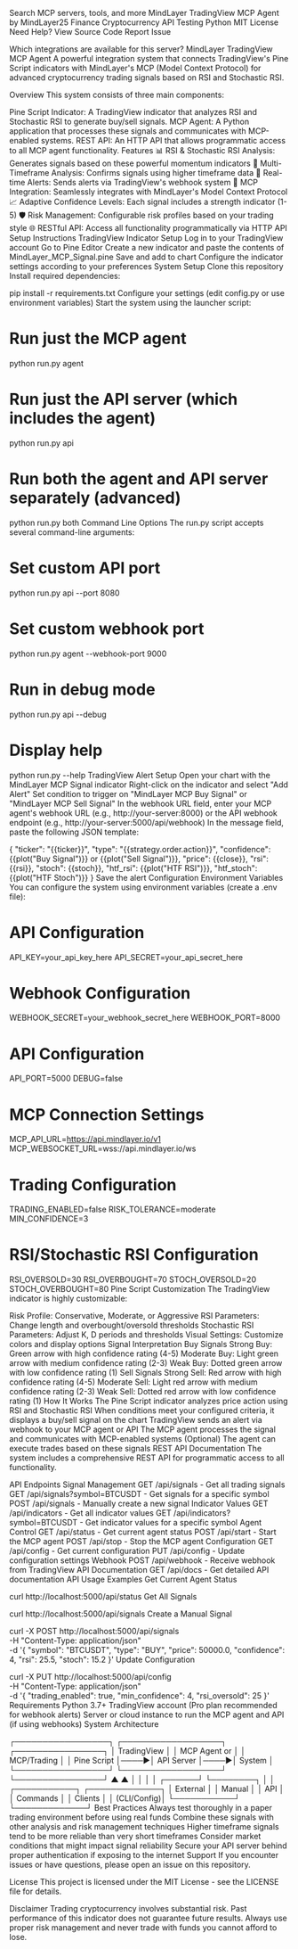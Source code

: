 
Search MCP servers, tools, and more
MindLayer TradingView MCP Agent
by MindLayer25
Finance
Cryptocurrency
API Testing
Python
MIT License
Need Help?
View Source Code
Report Issue

Which integrations are available for this server?
MindLayer TradingView MCP Agent
A powerful integration system that connects TradingView's Pine Script indicators with MindLayer's MCP (Model Context Protocol) for advanced cryptocurrency trading signals based on RSI and Stochastic RSI.

Overview
This system consists of three main components:

Pine Script Indicator: A TradingView indicator that analyzes RSI and Stochastic RSI to generate buy/sell signals.
MCP Agent: A Python application that processes these signals and communicates with MCP-enabled systems.
REST API: An HTTP API that allows programmatic access to all MCP agent functionality.
Features
📊 RSI & Stochastic RSI Analysis: Generates signals based on these powerful momentum indicators
🔄 Multi-Timeframe Analysis: Confirms signals using higher timeframe data
📱 Real-time Alerts: Sends alerts via TradingView's webhook system
🤖 MCP Integration: Seamlessly integrates with MindLayer's Model Context Protocol
📈 Adaptive Confidence Levels: Each signal includes a strength indicator (1-5)
🛡️ Risk Management: Configurable risk profiles based on your trading style
🌐 RESTful API: Access all functionality programmatically via HTTP API
Setup Instructions
TradingView Indicator Setup
Log in to your TradingView account
Go to Pine Editor
Create a new indicator and paste the contents of MindLayer_MCP_Signal.pine
Save and add to chart
Configure the indicator settings according to your preferences
System Setup
Clone this repository
Install required dependencies:

pip install -r requirements.txt
Configure your settings (edit config.py or use environment variables)
Start the system using the launcher script:

# Run just the MCP agent
python run.py agent

# Run just the API server (which includes the agent)
python run.py api

# Run both the agent and API server separately (advanced)
python run.py both
Command Line Options
The run.py script accepts several command-line arguments:


# Set custom API port
python run.py api --port 8080

# Set custom webhook port
python run.py agent --webhook-port 9000

# Run in debug mode
python run.py api --debug

# Display help
python run.py --help
TradingView Alert Setup
Open your chart with the MindLayer MCP Signal indicator
Right-click on the indicator and select "Add Alert"
Set condition to trigger on "MindLayer MCP Buy Signal" or "MindLayer MCP Sell Signal"
In the webhook URL field, enter your MCP agent's webhook URL (e.g., http://your-server:8000) or the API webhook endpoint (e.g., http://your-server:5000/api/webhook)
In the message field, paste the following JSON template:

{
    "ticker": "{{ticker}}",
    "type": "{{strategy.order.action}}",
    "confidence": {{plot("Buy Signal")}} or {{plot("Sell Signal")}},
    "price": {{close}},
    "rsi": {{rsi}},
    "stoch": {{stoch}},
    "htf_rsi": {{plot("HTF RSI")}},
    "htf_stoch": {{plot("HTF Stoch")}}
}
Save the alert
Configuration
Environment Variables
You can configure the system using environment variables (create a .env file):


# API Configuration
API_KEY=your_api_key_here
API_SECRET=your_api_secret_here

# Webhook Configuration
WEBHOOK_SECRET=your_webhook_secret_here
WEBHOOK_PORT=8000

# API Configuration
API_PORT=5000
DEBUG=false

# MCP Connection Settings
MCP_API_URL=https://api.mindlayer.io/v1
MCP_WEBSOCKET_URL=wss://api.mindlayer.io/ws

# Trading Configuration
TRADING_ENABLED=false
RISK_TOLERANCE=moderate
MIN_CONFIDENCE=3

# RSI/Stochastic RSI Configuration
RSI_OVERSOLD=30
RSI_OVERBOUGHT=70
STOCH_OVERSOLD=20
STOCH_OVERBOUGHT=80
Pine Script Customization
The TradingView indicator is highly customizable:

Risk Profile: Conservative, Moderate, or Aggressive
RSI Parameters: Change length and overbought/oversold thresholds
Stochastic RSI Parameters: Adjust K, D periods and thresholds
Visual Settings: Customize colors and display options
Signal Interpretation
Buy Signals
Strong Buy: Green arrow with high confidence rating (4-5)
Moderate Buy: Light green arrow with medium confidence rating (2-3)
Weak Buy: Dotted green arrow with low confidence rating (1)
Sell Signals
Strong Sell: Red arrow with high confidence rating (4-5)
Moderate Sell: Light red arrow with medium confidence rating (2-3)
Weak Sell: Dotted red arrow with low confidence rating (1)
How It Works
The Pine Script indicator analyzes price action using RSI and Stochastic RSI
When conditions meet your configured criteria, it displays a buy/sell signal on the chart
TradingView sends an alert via webhook to your MCP agent or API
The MCP agent processes the signal and communicates with MCP-enabled systems
(Optional) The agent can execute trades based on these signals
REST API Documentation
The system includes a comprehensive REST API for programmatic access to all functionality.

API Endpoints
Signal Management
GET /api/signals - Get all trading signals
GET /api/signals?symbol=BTCUSDT - Get signals for a specific symbol
POST /api/signals - Manually create a new signal
Indicator Values
GET /api/indicators - Get all indicator values
GET /api/indicators?symbol=BTCUSDT - Get indicator values for a specific symbol
Agent Control
GET /api/status - Get current agent status
POST /api/start - Start the MCP agent
POST /api/stop - Stop the MCP agent
Configuration
GET /api/config - Get current configuration
PUT /api/config - Update configuration settings
Webhook
POST /api/webhook - Receive webhook from TradingView
API Documentation
GET /api/docs - Get detailed API documentation
API Usage Examples
Get Current Agent Status

curl http://localhost:5000/api/status
Get All Signals

curl http://localhost:5000/api/signals
Create a Manual Signal

curl -X POST http://localhost:5000/api/signals \
  -H "Content-Type: application/json" \
  -d '{
    "symbol": "BTCUSDT",
    "type": "BUY",
    "price": 50000.0,
    "confidence": 4,
    "rsi": 25.5,
    "stoch": 15.2
  }'
Update Configuration

curl -X PUT http://localhost:5000/api/config \
  -H "Content-Type: application/json" \
  -d '{
    "trading_enabled": true,
    "min_confidence": 4,
    "rsi_oversold": 25
  }'
Requirements
Python 3.7+
TradingView account (Pro plan recommended for webhook alerts)
Server or cloud instance to run the MCP agent and API (if using webhooks)
System Architecture

┌─────────────────┐     ┌──────────────────┐     ┌────────────────┐
│   TradingView   │     │   MCP Agent or   │     │   MCP/Trading  │
│   Pine Script   │────▶│    API Server    │────▶│     System     │
└─────────────────┘     └──────────────────┘     └────────────────┘
                               ▲     ▲
                               │     │
                               │     │
                        ┌──────┘     └────────┐
                        │                     │
                  ┌───────────┐       ┌─────────────┐
                  │ External  │       │   Manual    │
                  │   API     │       │  Commands   │
                  │  Clients  │       │ (CLI/Config)│
                  └───────────┘       └─────────────┘
Best Practices
Always test thoroughly in a paper trading environment before using real funds
Combine these signals with other analysis and risk management techniques
Higher timeframe signals tend to be more reliable than very short timeframes
Consider market conditions that might impact signal reliability
Secure your API server behind proper authentication if exposing to the internet
Support
If you encounter issues or have questions, please open an issue on this repository.

License
This project is licensed under the MIT License - see the LICENSE file for details.

Disclaimer
Trading cryptocurrency involves substantial risk. Past performance of this indicator does not guarantee future results. Always use proper risk management and never trade with funds you cannot afford to lose.
